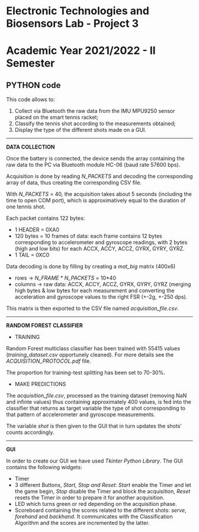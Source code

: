 # Electronic Technologies and Biosensors Lab - Project 3
# Academic Year 2021/2022 - II Semester


## PYTHON code 

This code allows to:
1.  Collect via Bluetooth the raw data from the IMU MPU9250 sensor placed on the smart tennis racket;
2.	Classify the tennis shot according to the measurements obtained;
3.	Display the type of the different shots made on a GUI.


--------------------------------------------

**DATA COLLECTION**

Once the battery is connected, the device sends the array containing the raw data to the PC via Bluetooth module HC-06 (baud rate 57600 bps). 

Acquisition is done by reading *N_PACKETS* and decoding the corresponding array of data, thus creating the corresponding CSV file.

With *N_PACKETS* = 40, the acquisition takes about 5 seconds (including the time to open COM port), which is approximatively equal to the duration of one tennis shot.

Each packet contains 122 bytes: 
-	1 HEADER = 0XA0
-	120 bytes =  10 frames of data: each frame contains 12 bytes corresponding to accelerometer and gyroscope readings, with 2 bytes (high and low bits) for each ACCX, ACCY, ACCZ, GYRX, GYRY, GYRZ.
-	1 TAIL = 0XC0

Data decoding is done by filling by creating a *mat_big* matrix (400x6) 
-	rows -> *N_FRAME* * *N_PACKETS* = 10*40 
-	columns -> raw data: ACCX, ACCY, ACCZ, GYRX, GYRY, GYRZ (merging high bytes & low bytes for each measurement and converting the acceleration and gyroscope values to the right FSR (+-2g, +-250 dps).

This matrix is then exported to the CSV file named *acquisition_file.csv*.



--------------------------------------------

**RANDOM FOREST CLASSIFIER**

* TRAINING

Random Forest multiclass classifier has been trained with 55415 values (*training_dataset.csv* opportunely cleaned). For more details see  the *ACQUISITION_PROTOCOL.pdf* file.

The proportion for training-test splitting has been set to 70-30%.


*  MAKE PREDICTIONS

The *acquisition_file.csv*, processed as the training dataset (removing NaN and infinte values) thus containing approximately 400 values, is fed into the classifier that returns as target variable the type of shot corresponding to that pattern of accelerometer and gyroscope measurements.

The variable *shot* is then given to the GUI that in turn updates the shots’ counts accordingly.

--------------------------------------------

**GUI**

In order to create our GUI we have used *Tkinter Python Library*.
The GUI contains the following widgets: 
* Timer 
* 3 different Buttons, *Start, Stop and Reset*: *Start* enable the Timer and let the game begin, *Stop* disable the Timer and block the acquisition, *Reset* resets the Timer in order to prepare it for another acquisition. 
* LED which turns green or red depending on the acquisition phase.
* Scoreboard containing the scores related to the different shots: *serve*, *forehand* and *backhand*. It communicates with the Classification Algorithm and the scores are incremented by the latter. 


